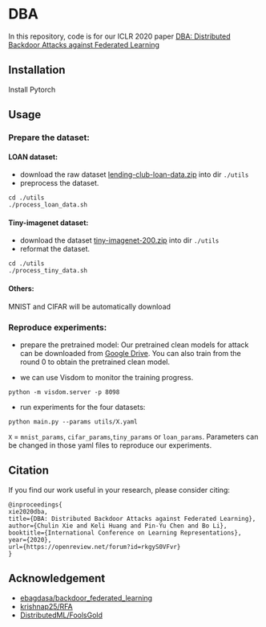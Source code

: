 # DBA
In this repository, code is for our ICLR 2020 paper [DBA: Distributed Backdoor Attacks against Federated Learning](https://openreview.net/forum?id=rkgyS0VFvr)

## Installation
Install Pytorch

## Usage
### Prepare the dataset:
#### LOAN dataset:

- download the raw dataset [lending-club-loan-data.zip](https://www.kaggle.com/wendykan/lending-club-loan-data/) into dir `./utils` 
- preprocess the dataset. 

```
cd ./utils
./process_loan_data.sh
```

#### Tiny-imagenet dataset:

- download the dataset [tiny-imagenet-200.zip](https://tiny-imagenet.herokuapp.com/) into dir `./utils` 
- reformat the dataset.
```
cd ./utils
./process_tiny_data.sh
```

#### Others:
MNIST and CIFAR will be automatically download

### Reproduce experiments: 

- prepare the pretrained model:
Our pretrained clean models for attack can be downloaded from [Google Drive](https://drive.google.com/file/d/1wcJ_DkviuOLkmr-FgIVSFwnZwyGU8SjH/view?usp=sharing). You can also train from the round 0 to obtain the pretrained clean model.

- we can use Visdom to monitor the training progress.
```
python -m visdom.server -p 8098
```

- run experiments for the four datasets:
```
python main.py --params utils/X.yaml
```
`X` = `mnist_params`, `cifar_params`,`tiny_params` or `loan_params`. Parameters can be changed in those yaml files to reproduce our experiments.




## Citation
If you find our work useful in your research, please consider citing:
```
@inproceedings{
xie2020dba,
title={DBA: Distributed Backdoor Attacks against Federated Learning},
author={Chulin Xie and Keli Huang and Pin-Yu Chen and Bo Li},
booktitle={International Conference on Learning Representations},
year={2020},
url={https://openreview.net/forum?id=rkgyS0VFvr}
}
```
## Acknowledgement 
- [ebagdasa/backdoor_federated_learning](https://github.com/ebagdasa/backdoor_federated_learning)
- [krishnap25/RFA](https://github.com/krishnap25/RFA)
- [DistributedML/FoolsGold](https://github.com/DistributedML/FoolsGold)
